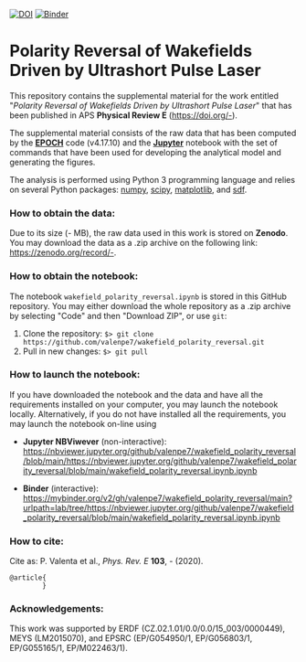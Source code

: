 [![DOI](https://zenodo.org/badge/DOI/-.svg)](https://doi.org/-)
[![Binder](https://mybinder.org/badge_logo.svg)](https://mybinder.org/v2/gh/valenpe7/wakefield_polarity_reversal/main?urlpath=lab/tree/https://nbviewer.jupyter.org/github/valenpe7/wakefield_polarity_reversal/blob/main/wakefield_polarity_reversal.ipynb.ipynb)

# Polarity Reversal of Wakefields Driven by Ultrashort Pulse Laser

This repository contains the supplemental material for the work entitled "*Polarity Reversal of Wakefields Driven by Ultrashort Pulse Laser*" that has been published in APS **Physical Review E** (https://doi.org/-).

The supplemental material consists of the raw data that has been computed by the **[EPOCH](https://cfsa-pmw.warwick.ac.uk/EPOCH)** code (v4.17.10) and the **[Jupyter](https://jupyter.org/)** notebook with the set of commands that have been used for developing the analytical model and generating the figures.

The analysis is performed using Python 3 programming language and relies on several Python packages: [numpy](https://github.com/numpy/numpy), [scipy](https://github.com/scipy/scipy), [matplotlib](https://github.com/matplotlib/matplotlib), and [sdf](https://github.com/keithbennett/SDF).

### How to obtain the data:

Due to its size (- MB), the raw data used in this work is stored on **Zenodo**. You may download the data as a .zip archive on the following link: https://zenodo.org/record/-.

### How to obtain the notebook:

The notebook `wakefield_polarity_reversal.ipynb` is stored in this GitHub repository. You may either download the whole repository as a .zip archive by selecting "Code" and then "Download ZIP", or use `git`:

1. Clone the repository: ``` $> git clone https://github.com/valenpe7/wakefield_polarity_reversal.git ```
2. Pull in new changes: ``` $> git pull ```

### How to launch the notebook:

If you have downloaded the notebook and the data and have all the requirements installed on your computer, you may launch the notebook locally. Alternatively, if you do not have installed all the requirements, you may launch the notebook on-line using
* **Jupyter NBViwever** (non-interactive): https://nbviewer.jupyter.org/github/valenpe7/wakefield_polarity_reversal/blob/main/https://nbviewer.jupyter.org/github/valenpe7/wakefield_polarity_reversal/blob/main/wakefield_polarity_reversal.ipynb.ipynb

* **Binder** (interactive): https://mybinder.org/v2/gh/valenpe7/wakefield_polarity_reversal/main?urlpath=lab/tree/https://nbviewer.jupyter.org/github/valenpe7/wakefield_polarity_reversal/blob/main/wakefield_polarity_reversal.ipynb.ipynb

### How to cite:

Cite as: P. Valenta et al., *Phys. Rev. E* **103**, - (2020).
```
@article{
        }
```

### Acknowledgements:

This work was supported by ERDF (CZ.02.1.01/0.0/0.0/15_003/0000449), MEYS (LM2015070), and EPSRC (EP/G054950/1, EP/G056803/1, EP/G055165/1, EP/M022463/1).
